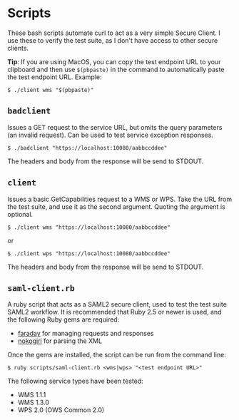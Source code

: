# Scripts

These bash scripts automate curl to act as a very simple Secure Client. I use these to verify the test suite, as I don't have access to other secure clients.

**Tip**: If you are using MacOS, you can copy the test endpoint URL to your clipboard and then use `$(pbpaste)` in the command to automatically paste the test endpoint URL. Example:

```terminal
$ ./client wms "$(pbpaste)"
```

## `badclient`

Issues a GET request to the service URL, but omits the query parameters (an invalid request). Can be used to test service exception responses.

```terminal
$ ./badclient "https://localhost:10080/aabbccddee"
```

The headers and body from the response will be send to STDOUT.

## `client`

Issues a basic GetCapabilities request to a WMS or WPS. Take the URL from the test suite, and use it as the second argument. Quoting the argument is optional.

```terminal
$ ./client wms "https://localhost:10080/aabbccddee"
```

or

```terminal
$ ./client wps "https://localhost:10080/aabbccddee"
```

The headers and body from the response will be send to STDOUT.

## `saml-client.rb`

A ruby script that acts as a SAML2 secure client, used to test the test suite SAML2 workflow. It is recommended that Ruby 2.5 or newer is used, and the following Ruby gems are required:

* [faraday](https://github.com/lostisland/faraday) for managing requests and responses
* [nokogiri](https://github.com/sparklemotion/nokogiri) for parsing the XML

Once the gems are installed, the script can be run from the command line:

```terminal
$ ruby scripts/saml-client.rb <wms|wps> "<test endpoint URL>"
```

The following service types have been tested:

* WMS 1.1.1
* WMS 1.3.0
* WPS 2.0 (OWS Common 2.0)
